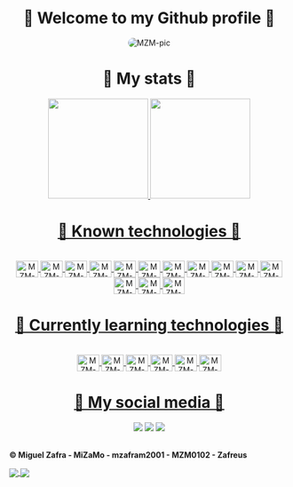 <h1 align="center">🚀 Welcome to my Github profile 🚀</h1>
  <div align="center">
    <img alt="MZM-pic" style="border-radius:50px;" src="https://i.pinimg.com/originals/ae/fc/68/aefc681b7b552ad6e1a83f513b529cab.gif">
  </div>
<h1 align="center">🚀 My stats 🚀</h1>
<div align="center">
  <a href="https://github.com/mzafram2001">
  <img height="180em" src="https://github-readme-stats.vercel.app/api?username=mzafram2001&show_icons=true&theme=dark&include_all_commits=true&count_private=true"/>
  <img height="180em" src="https://github-readme-stats.vercel.app/api/top-langs/?username=mzafram2001&layout=compact&langs_count=7&theme=dark"/>
</div>
<h1 align="center">🚀 Known technologies 🚀</h1>
<div align="center"><br>
  <img align="center" alt="MZM-HTML" height="30" width="40" src="https://cdn.jsdelivr.net/gh/devicons/devicon/icons/html5/html5-plain.svg">
  <img align="center" alt="MZM-CSS" height="30" width="40" src="https://cdn.jsdelivr.net/gh/devicons/devicon/icons/css3/css3-plain.svg">
  <img align="center" alt="MZM-Bootstrap" height="30" width="40" src="https://cdn.jsdelivr.net/gh/devicons/devicon/icons/bootstrap/bootstrap-plain.svg" />
  <img align="center" alt="MZM-Js" height="30" width="40" src="https://cdn.jsdelivr.net/gh/devicons/devicon/icons/javascript/javascript-plain.svg">
  <img align="center" alt="MZM-PHP" height="30" width="40" src="https://cdn.jsdelivr.net/gh/devicons/devicon/icons/php/php-plain.svg" />
  <img align="center" alt="MZM-Csharp" height="30" width="40" src="https://cdn.jsdelivr.net/gh/devicons/devicon/icons/csharp/csharp-plain.svg">
  <img align="center" alt="MZM-C" height="30" width="40" src="https://cdn.jsdelivr.net/gh/devicons/devicon/icons/c/c-plain.svg" />
  <img align="center" alt="MZM-AngularJS" height="30" width="40" src="https://cdn.jsdelivr.net/gh/devicons/devicon/icons/angularjs/angularjs-plain.svg" />
  <img align="center" alt="MZM-Android" height="30" width="40" src="https://cdn.jsdelivr.net/gh/devicons/devicon/icons/android/android-plain.svg" />
  <img align="center" alt="MZM-Java" height="30" width="40"  src="https://cdn.jsdelivr.net/gh/devicons/devicon/icons/java/java-original.svg" />
  <img align="center" alt="MZM-MySQL" height="30" width="40" src="https://cdn.jsdelivr.net/gh/devicons/devicon/icons/mysql/mysql-plain.svg" />
  <img align="center" alt="MZM-PostgreSQL" height="30" width="40" src="https://cdn.jsdelivr.net/gh/devicons/devicon/icons/postgresql/postgresql-plain.svg" />
  <img align="center" alt="MZM-Unity" height="30" width="40" src="https://cdn.jsdelivr.net/gh/devicons/devicon/icons/unity/unity-original.svg" />
  <img align="center" alt="MZM-Godot" height="30" width="40" src="https://cdn.jsdelivr.net/gh/devicons/devicon/icons/godot/godot-original.svg" />
  
</div>
  <h1 align="center">🚀 Currently learning technologies 🚀</h1>
<div align="center"><br>
  <img align="center" alt="MZM-VueJS" height="30" width="40" src="https://cdn.jsdelivr.net/gh/devicons/devicon/icons/vuejs/vuejs-original.svg">
  <img align="center" alt="MZM-React" height="30" width="40" src="https://cdn.jsdelivr.net/gh/devicons/devicon/icons/react/react-original.svg">
  <img align="center" alt="MZM-Python" height="30" width="40" src="https://cdn.jsdelivr.net/gh/devicons/devicon/icons/python/python-plain.svg" />
  <img align="center" alt="MZM-MongoDB" height="30" width="40" src="https://cdn.jsdelivr.net/gh/devicons/devicon/icons/mongodb/mongodb-original.svg" />
  <img align="center" alt="MZM-NodeJS" height="30" width="40" src="https://cdn.jsdelivr.net/gh/devicons/devicon/icons/nodejs/nodejs-plain.svg" />
  <img align="center" alt="MZM-Redux" height="30" width="40" src="https://cdn.jsdelivr.net/gh/devicons/devicon/icons/redux/redux-original.svg" />
</div>
<h1 align="center">🚀 My social media 🚀</h1>
<div align="center"> 
 <a href="https://discord.gg/fZSMnZNHk6" target="_blank"><img src="https://img.shields.io/badge/Discord-7289DA?style=for-the-badge&logo=discord&logoColor=white" target="_blank"></a> 
  <a href = "mailto:mzafram2001@gmail.com"><img src="https://img.shields.io/badge/-Gmail-%23333?style=for-the-badge&logo=gmail&logoColor=white" target="_blank"></a>
  <a href="https://www.linkedin.com/in/miguel-%C3%A1ngel-zafra-moreno-09b455214/" target="_blank"><img src="https://img.shields.io/badge/-LinkedIn-%230077B5?style=for-the-badge&logo=linkedin&logoColor=white" target="_blank"></a> 
  
</div>
  <br>
       <b><p>© Miguel Zafra - MiZaMo - mzafram2001 - MZM0102 - Zafreus</p></b>

  <a href="https://github.com/anuraghazra/github-readme-stats">
  <img align="center" src="https://github-readme-stats.vercel.app/api/pin/?username=anuraghazra&repo=github-readme-stats" />
</a>
<a href="https://github.com/anuraghazra/convoychat">
  <img align="center" src="https://github-readme-stats.vercel.app/api/pin/?username=anuraghazra&repo=convoychat" />
</a>
